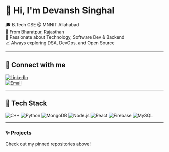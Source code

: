 # 👋 Hi, I'm Devansh Singhal

🎓 B.Tech CSE @ MNNIT Allahabad  
📍 From Bharatpur, Rajasthan  
🧠 Passionate about Technology, Software Dev & Backend  
📈 Always exploring DSA, DevOps, and Open Source  

---

## 🔗 Connect with me  
[![LinkedIn](https://img.shields.io/badge/LinkedIn-blue?style=for-the-badge&logo=linkedin)](https://www.linkedin.com/in/YOUR-LINKEDIN/)  
[![Email](https://img.shields.io/badge/Email-devansh@example.com-red?style=for-the-badge&logo=gmail)](mailto:devansh@example.com)

---

## 🧰 Tech Stack  
![C++](https://img.shields.io/badge/C++-00599C?style=for-the-badge&logo=cplusplus&logoColor=white)
![Python](https://img.shields.io/badge/Python-3776AB?style=for-the-badge&logo=python&logoColor=white)
![MongoDB](https://img.shields.io/badge/MongoDB-4EA94B?style=for-the-badge&logo=mongodb&logoColor=white)
![Node.js](https://img.shields.io/badge/Node.js-339933?style=for-the-badge&logo=nodedotjs)
![React](https://img.shields.io/badge/React-20232A?style=for-the-badge&logo=react)
![Firebase](https://img.shields.io/badge/Firebase-FFCA28?style=for-the-badge&logo=firebase)
![MySQL](https://img.shields.io/badge/MySQL-00758F?style=for-the-badge&logo=mysql)

---

### ✨ Projects  
Check out my pinned repositories above!
